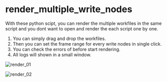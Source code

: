 # render_multiple_write_nodes
With these python scipt, you can render the multiple workfiles in the same script and you dont want to open and render the each script one by one. 
1. You can simply drag and drop the workfiles.
2. Then you can set the frame range for every write nodes in single click.
3. You can check the errors of before start rendering. 
4. All logs will shown in a small window. 


![render_01](https://user-images.githubusercontent.com/65713157/132105968-df37c907-50a3-4730-9213-638693645ff4.jpg)

![render_02](https://user-images.githubusercontent.com/65713157/132106073-34f8553f-9c84-4770-ba14-caccc5bbb7fd.jpg)





